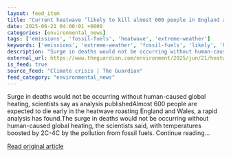 ```yaml
---
layout: feed_item
title: "Current heatwave ‘likely to kill almost 600 people in England and Wales’"
date: 2025-06-21 04:00:01 +0000
categories: [environmental_news]
tags: ['emissions', 'fossil-fuels', 'heatwave', 'extreme-weather']
keywords: ['emissions', 'extreme-weather', 'fossil-fuels', 'likely', 'heatwave', 'current']
description: "Surge in deaths would not be occurring without human-caused global heating, scientists say as analysis publishedAlmost 600 people are expected to die early i..."
external_url: https://www.theguardian.com/environment/2025/jun/21/heatwave-expected-deaths-england-and-wales-analysis
is_feed: true
source_feed: "Climate crisis | The Guardian"
feed_category: "environmental_news"
---
```


Surge in deaths would not be occurring without human-caused global heating, scientists say as analysis publishedAlmost 600 people are expected to die early in the heatwave roasting England and Wales, a rapid analysis has found.The surge in deaths would not be occurring without human-caused global heating, the scientists said, with temperatures boosted by 2C-4C by the pollution from fossil fuels. Continue reading...

[Read original article](https://www.theguardian.com/environment/2025/jun/21/heatwave-expected-deaths-england-and-wales-analysis)

